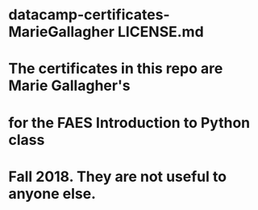 # datacamp-certificates-MarieGallagher LICENSE.md

# The certificates in this repo are Marie Gallagher's
# for the FAES Introduction to Python class
# Fall 2018.  They are not useful to anyone else.
